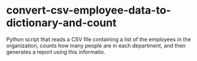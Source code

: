 # convert-csv-employee-data-to-dictionary-and-count
 Python script that reads a CSV file containing a list of the employees in the organization, counts how many people are in each department, and then generates a report using this informatio.
